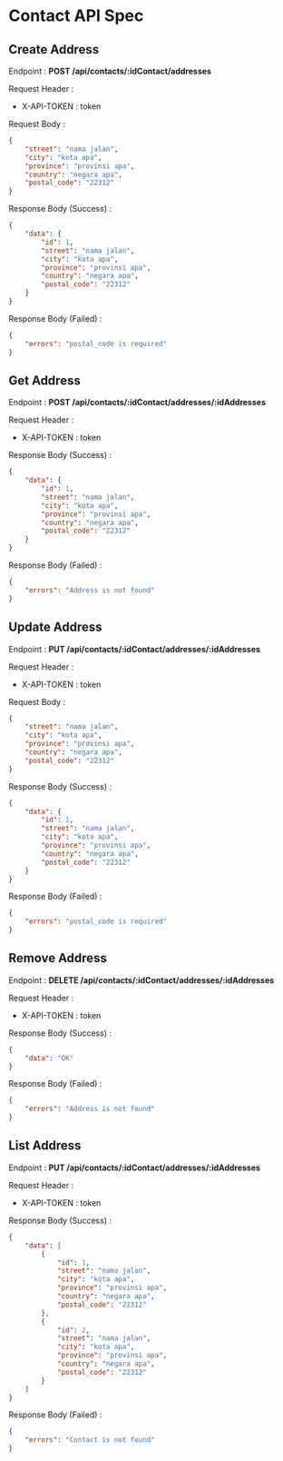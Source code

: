 # Contact API Spec

## Create Address

Endpoint : **POST /api/contacts/:idContact/addresses**

Request Header :
- X-API-TOKEN : token

Request Body : 
```json
{
    "street": "nama jalan",
    "city": "kota apa",
    "province": "provinsi apa",
    "country": "negara apa",
    "postal_code": "22312"
}
```

Response Body (Success) : 
```json
{
    "data": {
        "id": 1,
        "street": "nama jalan",
        "city": "kota apa",
        "province": "provinsi apa",
        "country": "negara apa",
        "postal_code": "22312"
    }
}
```

Response Body (Failed) : 
```json
{
    "errors": "postal_code is required"
}
```

## Get Address

Endpoint : **POST /api/contacts/:idContact/addresses/:idAddresses**

Request Header :
- X-API-TOKEN : token

Response Body (Success) : 
```json
{
    "data": {
        "id": 1,
        "street": "nama jalan",
        "city": "kota apa",
        "province": "provinsi apa",
        "country": "negara apa",
        "postal_code": "22312"
    }
}
```

Response Body (Failed) : 
```json
{
    "errors": "Address is not found"
}
```

## Update Address

Endpoint : **PUT /api/contacts/:idContact/addresses/:idAddresses**

Request Header :
- X-API-TOKEN : token

Request Body : 
```json
{
    "street": "nama jalan",
    "city": "kota apa",
    "province": "provinsi apa",
    "country": "negara apa",
    "postal_code": "22312"
}
```

Response Body (Success) : 
```json
{
    "data": {
        "id": 1,
        "street": "nama jalan",
        "city": "kota apa",
        "province": "provinsi apa",
        "country": "negara apa",
        "postal_code": "22312"
    }
}
```

Response Body (Failed) : 
```json
{
    "errors": "postal_code is required"
}
```

## Remove Address

Endpoint : **DELETE /api/contacts/:idContact/addresses/:idAddresses**

Request Header :
- X-API-TOKEN : token

Response Body (Success) : 
```json
{
    "data": "OK"
}
```

Response Body (Failed) : 
```json
{
    "errors": "Address is not found"
}
```

## List Address

Endpoint : **PUT /api/contacts/:idContact/addresses/:idAddresses**

Request Header :
- X-API-TOKEN : token

Response Body (Success) : 
```json
{
    "data": [
        {
            "id": 1,
            "street": "nama jalan",
            "city": "kota apa",
            "province": "provinsi apa",
            "country": "negara apa",
            "postal_code": "22312"
        },
        {
            "id": 2,
            "street": "nama jalan",
            "city": "kota apa",
            "province": "provinsi apa",
            "country": "negara apa",
            "postal_code": "22312" 
        }
    ]
}
```

Response Body (Failed) : 
```json
{
    "errors": "Contact is not found"
}
```

